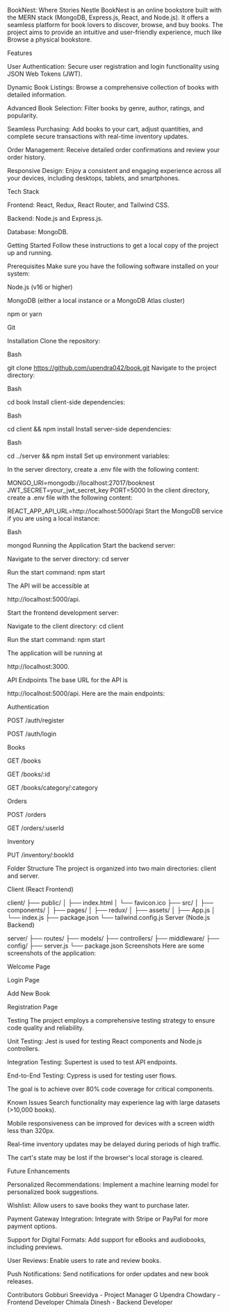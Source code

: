 BookNest: Where Stories Nestle
BookNest is an online bookstore built with the MERN stack (MongoDB, Express.js, React, and Node.js). It offers a seamless platform for book lovers to discover, browse, and buy books. The project aims to provide an intuitive and user-friendly experience, much like Browse a physical bookstore.

Features

User Authentication: Secure user registration and login functionality using JSON Web Tokens (JWT). 



Dynamic Book Listings: Browse a comprehensive collection of books with detailed information. 


Advanced Book Selection: Filter books by genre, author, ratings, and popularity. 


Seamless Purchasing: Add books to your cart, adjust quantities, and complete secure transactions with real-time inventory updates. 


Order Management: Receive detailed order confirmations and review your order history. 


Responsive Design: Enjoy a consistent and engaging experience across all your devices, including desktops, tablets, and smartphones. 

Tech Stack

Frontend: React, Redux, React Router, and Tailwind CSS. 


Backend: Node.js and Express.js. 


Database: MongoDB. 

Getting Started
Follow these instructions to get a local copy of the project up and running.

Prerequisites
Make sure you have the following software installed on your system:

Node.js (v16 or higher) 

MongoDB (either a local instance or a MongoDB Atlas cluster) 

npm or yarn 

Git 

Installation
Clone the repository:

Bash

git clone https://github.com/upendra042/book.git
Navigate to the project directory:

Bash

cd book
Install client-side dependencies:

Bash

cd client && npm install
Install server-side dependencies:

Bash

cd ../server && npm install
Set up environment variables:

In the server directory, create a .env file with the following content:

MONGO_URI=mongodb://localhost:27017/booknest
JWT_SECRET=your_jwt_secret_key
PORT=5000
In the client directory, create a .env file with the following content:

REACT_APP_API_URL=http://localhost:5000/api
Start the MongoDB service if you are using a local instance:

Bash

mongod
Running the Application
Start the backend server:

Navigate to the server directory: cd server

Run the start command: npm start

The API will be accessible at 

http://localhost:5000/api. 

Start the frontend development server:

Navigate to the client directory: cd client

Run the start command: npm start

The application will be running at 

http://localhost:3000. 

API Endpoints
The base URL for the API is 

http://localhost:5000/api.  Here are the main endpoints:

Authentication

POST /auth/register

POST /auth/login

Books

GET /books

GET /books/:id

GET /books/category/:category

Orders

POST /orders

GET /orders/:userId

Inventory

PUT /inventory/:bookId

Folder Structure
The project is organized into two main directories: client and server.

Client (React Frontend)

client/
├── public/
│   ├── index.html
│   └── favicon.ico
├── src/
│   ├── components/
│   ├── pages/
│   ├── redux/
│   ├── assets/
│   ├── App.js
│   └── index.js
├── package.json
└── tailwind.config.js
Server (Node.js Backend)

server/
├── routes/
├── models/
├── controllers/
├── middleware/
├── config/
├── server.js
└── package.json
Screenshots
Here are some screenshots of the application:

Welcome Page

Login Page

Add New Book

Registration Page

Testing
The project employs a comprehensive testing strategy to ensure code quality and reliability.


Unit Testing: Jest is used for testing React components and Node.js controllers. 


Integration Testing: Supertest is used to test API endpoints. 


End-to-End Testing: Cypress is used for testing user flows. 

The goal is to achieve over 80% code coverage for critical components. 

Known Issues
Search functionality may experience lag with large datasets (>10,000 books). 

Mobile responsiveness can be improved for devices with a screen width less than 320px. 

Real-time inventory updates may be delayed during periods of high traffic. 

The cart's state may be lost if the browser's local storage is cleared. 

Future Enhancements

Personalized Recommendations: Implement a machine learning model for personalized book suggestions. 


Wishlist: Allow users to save books they want to purchase later. 


Payment Gateway Integration: Integrate with Stripe or PayPal for more payment options. 


Support for Digital Formats: Add support for eBooks and audiobooks, including previews. 


User Reviews: Enable users to rate and review books. 


Push Notifications: Send notifications for order updates and new book releases. 

Contributors
Gobburi Sreevidya - Project Manager 
G Upendra Chowdary - Frontend Developer 
Chimala Dinesh - Backend Developer 

